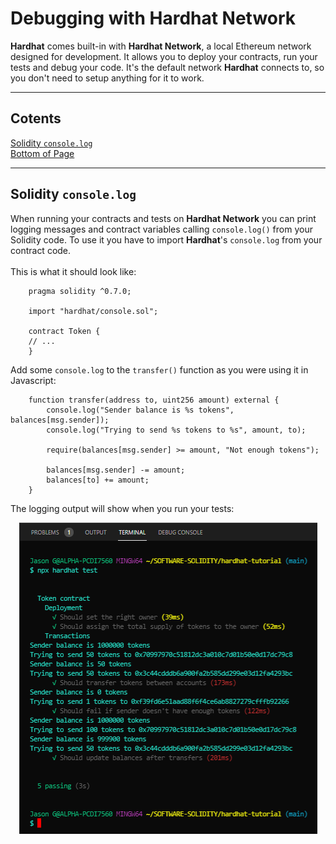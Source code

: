 # Debugging with Hardhat Network<a id="Top-of-Page">
<strong>Hardhat</strong> comes built-in with <strong>Hardhat Network</strong>, a local Ethereum network designed for development. It allows you to deploy your contracts, run your tests and debug your code. It's the default network <strong>Hardhat</strong> connects to, so you don't need to setup anything for it to work.
***
## Cotents<a id="Contents">
[Solidity <code>console.log</code>](#Solidity-console-log)<br>
[Bottom of Page](#Bottom-of-Page)<br>
***
## Solidity <code>console.log</code><a id="Solidity-console-log">
When running your contracts and tests on <strong>Hardhat Network</strong> you can print logging messages and contract variables calling <code>console.log()</code> from your Solidity code. To use it you have to import <strong>Hardhat</strong>'s <code>console.log</code> from your contract code.<br><br>
This is what it should look like:<br>
```solidity
    pragma solidity ^0.7.0;
    
    import "hardhat/console.sol";
    
    contract Token {
    // ...
    }
```
Add some <code>console.log</code> to the <code>transfer()</code> function as you were using it in Javascript:<br>
```solidity
    function transfer(address to, uint256 amount) external {
        console.log("Sender balance is %s tokens", balances[msg.sender]);
        console.log("Trying to send %s tokens to %s", amount, to);
    
        require(balances[msg.sender] >= amount, "Not enough tokens");
    
        balances[msg.sender] -= amount;
        balances[to] += amount;
    }
```
The logging output will show when you run your tests:

<center><img src="./img/01-console_logging.png" alt="solidity console.log() test output"></center>